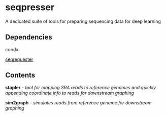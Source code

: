 # seqpresser
A dedicated suite of tools for preparing sequencing data for deep learning

## Dependencies

conda

[seqrequester](https://github.com/marbl/seqrequester)

## Contents

**stapler** - *tool for mapping SRA reads to reference genomes and quickly appending coordinate info to reads for downstream graphing*

**sim2graph** - *simulates reads from reference genome for downstream graphing*
